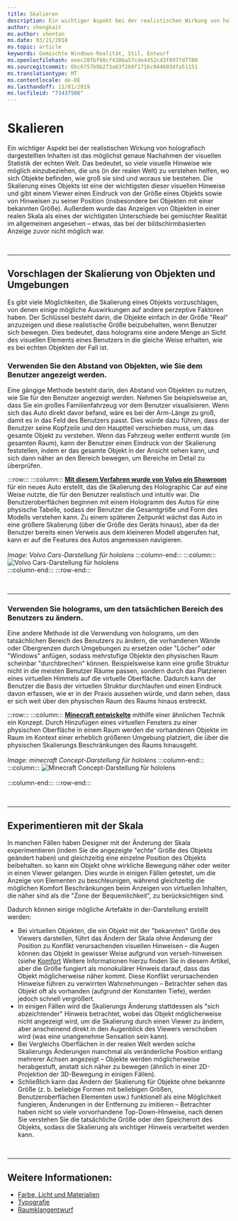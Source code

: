 ```yaml
---
title: Skalieren
description: Ein wichtiger Aspekt bei der realistischen Wirkung von holografisch dargestellten Inhalten ist das möglichst genaue Nachahmen der visuellen Statistik der echten Welt.
author: shengkait
ms.author: shentan
ms.date: 03/21/2018
ms.topic: article
keywords: Gemischte Windows-Realität, Stil, Entwurf
ms.openlocfilehash: eeec28fbf98cf4386a57cde4452cd3f8977d7780
ms.sourcegitcommit: 6bc6757b9b273a63f260f1716c944603dfa51151
ms.translationtype: MT
ms.contentlocale: de-DE
ms.lasthandoff: 11/01/2019
ms.locfileid: "73437506"
---
```

# <a name="scale"></a>Skalieren

Ein wichtiger Aspekt bei der realistischen Wirkung von holografisch dargestellten Inhalten ist das möglichst genaue Nachahmen der visuellen Statistik der echten Welt. Das bedeutet, so viele visuelle Hinweise wie möglich einzubeziehen, die uns (in der realen Welt) zu verstehen helfen, wo sich Objekte befinden, wie groß sie sind und woraus sie bestehen. Die Skalierung eines Objekts ist eine der wichtigsten dieser visuellen Hinweise und gibt einem Viewer einen Eindruck von der Größe eines Objekts sowie von Hinweisen zu seiner Position (insbesondere bei Objekten mit einer bekannten Größe). Außerdem wurde das Anzeigen von Objekten in einer realen Skala als eines der wichtigsten Unterschiede bei gemischter Realität im allgemeinen angesehen – etwas, das bei der bildschirmbasierten Anzeige zuvor nicht möglich war.

<br>

---

## <a name="how-to-suggest-the-scale-of-objects-and-environments"></a>Vorschlagen der Skalierung von Objekten und Umgebungen

Es gibt viele Möglichkeiten, die Skalierung eines Objekts vorzuschlagen, von denen einige mögliche Auswirkungen auf andere perzeptive Faktoren haben. Der Schlüssel besteht darin, die Objekte einfach in der Größe "Real" anzuzeigen und diese realistische Größe beizubehalten, wenn Benutzer sich bewegen. Dies bedeutet, dass holograms eine andere Menge an Sicht des visuellen Elements eines Benutzers in die gleiche Weise erhalten, wie es bei echten Objekten der Fall ist.

### <a name="utilize-the-distance-of-objects-as-they-are-presented-to-the-user"></a>Verwenden Sie den Abstand von Objekten, wie Sie dem Benutzer angezeigt werden.

Eine gängige Methode besteht darin, den Abstand von Objekten zu nutzen, wie Sie für den Benutzer angezeigt werden. Nehmen Sie beispielsweise an, dass Sie ein großes Familienfahrzeug vor dem Benutzer visualisieren. Wenn sich das Auto direkt davor befand, wäre es bei der Arm-Länge zu groß, damit es in das Feld des Benutzers passt. Dies würde dazu führen, dass der Benutzer seine Kopfzeile und den Hauptteil verschieben muss, um das gesamte Objekt zu verstehen. Wenn das Fahrzeug weiter entfernt wurde (im gesamten Raum), kann der Benutzer einen Eindruck von der Skalierung feststellen, indem er das gesamte Objekt in der Ansicht sehen kann, und sich dann näher an den Bereich bewegen, um Bereiche im Detail zu überprüfen.

:::row:::
    :::column:::
        **[Mit diesem Verfahren wurde von Volvo ein Showroom](https://www.youtube.com/watch?v=DilzwF90vec)** für ein neues Auto erstellt, das die Skalierung des Holographic Car auf eine Weise nutzte, die für den Benutzer realistisch und intuitiv war. Die Benutzeroberflächen beginnen mit einem Hologramm des Autos für eine physische Tabelle, sodass der Benutzer die Gesamtgröße und Form des Modells verstehen kann. Zu einem späteren Zeitpunkt wächst das Auto in eine größere Skalierung (über die Größe des Geräts hinaus), aber da der Benutzer bereits einen Verweis aus dem kleineren Modell abgerufen hat, kann er auf die Features des Autos angemessen navigieren.<br>
        <br>
        *Image: Volvo Cars-Darstellung für hololens*
    :::column-end:::
        :::column:::
       ![Volvo Cars-Darstellung für hololens](images/volvo-cars-microsoft-hololens-experience01-640px.jpg)<br>
    :::column-end:::
:::row-end:::


<br>

---

### <a name="use-holograms-to-modify-the-users-real-space"></a>Verwenden Sie holograms, um den tatsächlichen Bereich des Benutzers zu ändern.

Eine andere Methode ist die Verwendung von holograms, um den tatsächlichen Bereich des Benutzers zu ändern, die vorhandenen Wände oder Obergrenzen durch Umgebungen zu ersetzen oder "Löcher" oder "Windows" anfügen, sodass mehrstufige Objekte den physischen Raum scheinbar "durchbrechen" können. Beispielsweise kann eine große Struktur nicht in die meisten Benutzer Räume passen, sondern durch das Platzieren eines virtuellen Himmels auf die virtuelle Oberfläche. Dadurch kann der Benutzer die Basis der virtuellen Struktur durchlaufen und einen Eindruck davon erfassen, wie er in der Praxis aussehen würde, und dann sehen, dass er sich weit über den physischen Raum des Raums hinaus erstreckt.

:::row:::
    :::column:::
        **[Minecraft entwickelte](https://minecraft.net/)** mithilfe einer ähnlichen Technik ein Konzept. Durch Hinzufügen eines virtuellen Fensters zu einer physischen Oberfläche in einem Raum werden die vorhandenen Objekte im Raum im Kontext einer erheblich größeren Umgebung platziert, die über die physischen Skalierungs Beschränkungen des Raums hinausgeht.<br>
        <br>
        *Image: minecraft Concept-Darstellung für hololens*
    :::column-end:::
        :::column:::
       ![Minecraft Concept-Darstellung für hololens](images/800px-minecraftwindow-640px.jpg)<br><br>
    :::column-end:::
:::row-end:::


<br>

---


## <a name="experimenting-with-scale"></a>Experimentieren mit der Skala

In manchen Fällen haben Designer mit der Änderung der Skala experimentieren (indem Sie die angezeigte "echte" Größe des Objekts geändert haben) und gleichzeitig eine einzelne Position des Objekts beibehalten. so kann ein Objekt ohne wirkliche Bewegung näher oder weiter in einen Viewer gelangen. Dies wurde in einigen Fällen getestet, um die Anzeige von Elementen zu beschleunigen, während gleichzeitig die möglichen Komfort Beschränkungen beim Anzeigen von virtuellen Inhalten, die näher sind als die "Zone der Bequemlichkeit", zu berücksichtigen sind.

Dadurch können einige mögliche Artefakte in der-Darstellung erstellt werden:
* Bei virtuellen Objekten, die ein Objekt mit der "bekannten" Größe des Viewers darstellen, führt das Ändern der Skala ohne Änderung der Position zu Konflikt verursachenden visuellen Hinweisen – die Augen können das Objekt in gewisser Weise aufgrund von verseh-hinweisen (siehe [Komfort](comfort.md) Weitere Informationen hierzu finden Sie in diesem Artikel, aber die Größe fungiert als monokulärer Hinweis darauf, dass das Objekt möglicherweise näher kommt. Diese Konflikt verursachenden Hinweise führen zu verwirrten Wahrnehmungen – Betrachter sehen das Objekt oft als vorhanden (aufgrund der Konstanten Tiefe), werden jedoch schnell vergrößert.
* In einigen Fällen wird die Skalierungs Änderung stattdessen als "sich abzeichtender" Hinweis betrachtet, wobei das Objekt möglicherweise nicht angezeigt wird, um die Skalierung durch einen Viewer zu ändern, aber anscheinend direkt in den Augenblick des Viewers verschoben wird (was eine unangenehme Sensation sein kann).
* Bei Vergleichs Oberflächen in der realen Welt werden solche Skalierungs Änderungen manchmal als veränderliche Position entlang mehrerer Achsen angezeigt – Objekte werden möglicherweise herabgestuft, anstatt sich näher zu bewegen (ähnlich in einer 2D-Projektion der 3D-Bewegung in einigen Fällen).
* Schließlich kann das Ändern der Skalierung für Objekte ohne bekannte Größe (z. b. beliebige Formen mit beliebigen Größen, Benutzeroberflächen Elementen usw.) funktionell als eine Möglichkeit fungieren, Änderungen in der Entfernung zu imitieren – Betrachter haben nicht so viele vorvorhandene Top-Down-Hinweise, nach denen Sie verstehen Sie die tatsächliche Größe oder den Speicherort des Objekts, sodass die Skalierung als wichtiger Hinweis verarbeitet werden kann.

<br>

---

## <a name="see-also"></a>Weitere Informationen:
* [Farbe, Licht und Materialien](color,-light-and-materials.md)
* [Typografie](typography.md)
* [Raumklangentwurf](spatial-sound-design.md)

